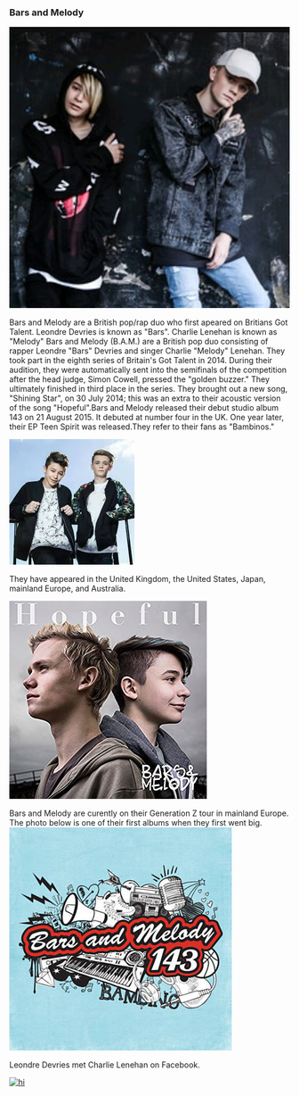 
### Bars and Melody
[<img src="27879840_156810825116304_4833839718594510848_n.jpg" alt="hi" class="inline"/>](BarsAndMelody.md)

Bars and Melody are a British pop/rap duo who first apeared on Britians Got Talent. Leondre Devries is known as "Bars". Charlie Lenehan is known as "Melody"
Bars and Melody (B.A.M.) are a British pop duo consisting of rapper Leondre "Bars" Devries and singer Charlie "Melody" Lenehan. They took part in the eighth series of Britain's Got Talent in 2014. During their audition, they were automatically sent into the semifinals of the competition after the head judge, Simon Cowell, pressed the "golden buzzer." They ultimately finished in third place in the series. They brought out a new song, "Shining Star", on 30 July 2014; this was an extra to their acoustic version of the song "Hopeful".Bars and Melody released their debut studio album 143 on 21 August 2015. It debuted at number four in the UK. One year later, their EP Teen Spirit was released.They refer to their fans as "Bambinos."

<img src="images (1).jpeg" alt="hi" class="inline"/>

They have appeared in the United Kingdom, the United States, Japan, mainland Europe, and Australia. 


[<img src="51roZc4QW9L._SY355_.jpg" alt="hi" class="inline"/>](BarsAndMelody.md)



Bars and Melody are curently on their Generation Z tour in mainland Europe.
The photo below is one of their first albums when they first went big.
 [<img src="t228926940-b1006605221_s400.jpg" alt="hi" class="inline"/>](BarsAndMelody.md)

Leondre Devries met Charlie Lenehan on Facebook.

[<img src="" alt="hi" class="inline"/>](BarsAndMelody.md)
